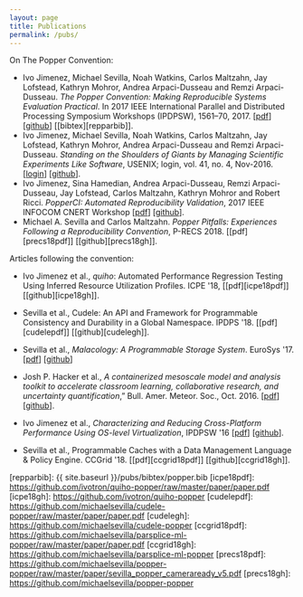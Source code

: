 ```yaml
---
layout: page
title: Publications
permalink: /pubs/
---
```


On The Popper Convention:

  * Ivo Jimenez, Michael Sevilla, Noah Watkins, Carlos Maltzahn, Jay 
    Lofstead, Kathryn Mohror, Andrea Arpaci-Dusseau and Remzi 
    Arpaci-Dusseau. _The Popper Convention: Making Reproducible 
    Systems Evaluation Practical_. In 2017 IEEE International Parallel 
    and Distributed Processing Symposium Workshops (IPDPSW), 1561–70, 2017.
    \[[pdf][repparpdf]\] \[[github][reppargh]\] 
    \[[bibtex][repparbib]\].
  * Ivo Jimenez, Michael Sevilla, Noah Watkins, Carlos Maltzahn, Jay 
    Lofstead, Kathryn Mohror, Andrea Arpaci-Dusseau and Remzi 
    Arpaci-Dusseau. _Standing on the Shoulders of Giants by Managing 
    Scientific Experiments Like Software_, USENIX; login, vol. 41, no. 
    4, Nov-2016. \[[login][login]\] \[[github][poppergh-login]\].
  * Ivo Jimenez, Sina Hamedian, Andrea Arpaci-Dusseau, Remzi 
    Arpaci-Dusseau, Jay Lofstead, Carlos Maltzahn, Kathryn Mohror and 
    Robert Ricci. _PopperCI: Automated Reproducibility Validation_, 
    2017 IEEE INFOCOM CNERT Workshop \[[pdf][cnertpdf]\] 
    \[[github][cnertgh]\].
  * Michael A. Sevilla and Carlos Maltzahn. _Popper Pitfalls: Experiences
    Following a Reproducibility Convention_, P-RECS 2018. \[[pdf][precs18pdf]\] 
    \[[github][precs18gh]\].

Articles following the convention:

  * Ivo Jimenez et al., _quiho_: Automated Performance Regression 
    Testing Using Inferred Resource Utilization Profiles. ICPE '18, 
    \[[pdf][icpe18pdf]\] \[[github][icpe18gh]\].

  * Sevilla et al., Cudele: An API and Framework for Programmable 
    Consistency and Durability in a Global Namespace. IPDPS '18. 
    \[[pdf][cudelepdf]\] \[[github][cudelegh]\].

  * Sevilla et al., _Malacology: A Programmable Storage System_.
    EuroSys '17. \[[pdf][malacologypdf]\] \[[github][malacologygh]\]

  * Josh P. Hacker et al., _A containerized mesoscale model and 
    analysis toolkit to accelerate classroom learning, collaborative 
    research, and uncertainty quantification_,” Bull. Amer. Meteor. 
    Soc., Oct. 2016. \[[pdf][bamspdf]\] \[[github][bamsgh]\].

  * Ivo Jimenez et al., _Characterizing and Reducing Cross-Platform 
    Performance Using OS-level Virtualization_, IPDPSW '16 
    \[[pdf][varsyspdf]\] \[[github][varsysgh]\].

  * Sevilla et al., Programmable Caches with a Data Management 
    Language \& Policy Engine. CCGrid '18. \[[pdf][ccgrid18pdf]\] 
    \[[github][ccgrid18gh]\].

[techreport]: https://github.com/systemslab/popper-paper/raw/techreport/paper/paper.pdf
[varsyspdf]: https://github.com/ivotron/varsys16/raw/master/out/main.pdf
[varsysgh]: https://github.com/ivotron/varsys16
[poppergh]: https://github.com/systemslab/popper-paper/
[login]: https://www.usenix.org/publications/login/winter-2016-vol-41-no-4/jimenez
[poppergh-login]: https://github.com/systemslab/popper-paper/tree/login
[bamspdf]: http://journals.ametsoc.org/doi/pdf/10.1175/BAMS-D-15-00255.1
[bamsgh]: https://github.com/ivotron/bams-popper
[malacologypdf]: https://github.com/michaelsevilla/malacology-popper/raw/master/paper/paper.pdf
[malacologygh]: https://github.com/michaelsevilla/malacology-popper
[cnertpdf]: https://github.com/systemslab/popperci-paper/raw/master/paper/paper.pdf
[cnertgh]: https://github.com/systemslab/popperci-paper
[repparpdf]: https://github.com/systemslab/popper-paper/raw/master/paper/paper.pdf
[reppargh]: https://github.com/systemslab/popper-paper
[repparbib]: {{ site.baseurl }}/pubs/bibtex/popper.bib
[icpe18pdf]: https://github.com/ivotron/quiho-popper/raw/master/paper/paper.pdf
[icpe18gh]: https://github.com/ivotron/quiho-popper
[cudelepdf]: https://github.com/michaelsevilla/cudele-popper/raw/master/paper/paper.pdf
[cudelegh]: https://github.com/michaelsevilla/cudele-popper
[ccgrid18pdf]: https://github.com/michaelsevilla/parsplice-ml-popper/raw/master/paper/paper.pdf
[ccgrid18gh]: https://github.com/michaelsevilla/parsplice-ml-popper
[precs18pdf]: https://github.com/michaelsevilla/popper-popper/raw/master/paper/sevilla_popper_cameraready_v5.pdf
[precs18gh]: https://github.com/michaelsevilla/popper-popper
